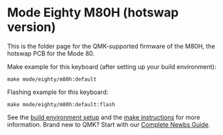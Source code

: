 # Mode Eighty M80H (hotswap version)

This is the folder page for the QMK-supported firmware of the M80H, the hotswap PCB for the Mode 80.

Make example for this keyboard (after setting up your build environment):

    make mode/eighty/m80h:default

Flashing example for this keyboard:

    make mode/eighty/m80h:default:flash

See the [build environment setup](https://docs.qmk.fm/#/getting_started_build_tools) and the [make instructions](https://docs.qmk.fm/#/getting_started_make_guide) for more information. Brand new to QMK? Start with our [Complete Newbs Guide](https://docs.qmk.fm/#/newbs).
